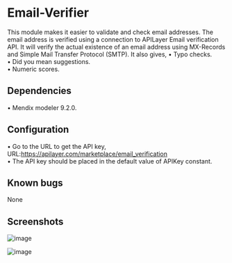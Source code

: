 # Email-Verifier

This module makes it easier to validate and check email addresses. The email address is verified using a connection to APILayer Email verification API.
It will verify the actual existence of an email address using MX-Records and Simple Mail Transfer Protocol (SMTP). It also gives,
•	Typo checks.<br>
•	Did you mean suggestions.<br>
•	Numeric scores.
## Dependencies
•	Mendix modeler 9.2.0.
## Configuration
•	Go to the URL to get the API key, URL:https://apilayer.com/marketplace/email_verification<br>
•	The API key should be placed in the default value of APIKey constant.
## Known bugs
None

## Screenshots
 
![image](https://user-images.githubusercontent.com/126237001/221187157-72b2cb0f-2acc-47a3-8094-a40190c1802b.png)



![image](https://user-images.githubusercontent.com/126237001/221187183-ac770a37-5718-4f87-ba2d-bdd04616aebc.png)
